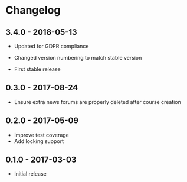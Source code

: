 # Changelog

## 3.4.0 - 2018-05-13

- Updated for GDPR compliance

- Changed version numbering to match stable version
- First stable release

## 0.3.0 - 2017-08-24

- Ensure extra news forums are properly deleted after course creation

## 0.2.0 - 2017-05-09

- Improve test coverage
- Add locking support

## 0.1.0 - 2017-03-03

- Initial release
